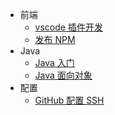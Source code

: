 <!-- docs/_sidebar.md -->

- 前端
  - [vscode 插件开发](fe/vscode插件开发)
  - [发布 NPM](fe/NPM发布)
- Java
  - [Java 入门](java/Java入门)
  - [Java 面向对象](java/Java面向对象)
- 配置
  - [GitHub 配置 SSH](dev/GitHub配置SSH)
